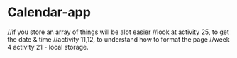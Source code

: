 # Calendar-app

//if you store an array of things will be alot easier
//look at activity 25, to get the date & time
//activity 11,12, to understand how to format the page
//week 4 activity 21 - local storage.